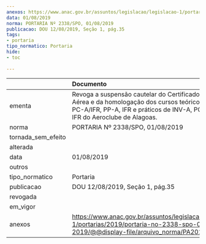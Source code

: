 ```yaml
---
anexos: https://www.anac.gov.br/assuntos/legislacao/legislacao-1/portarias/2019/portaria-no-2338-spo-01-08-2019/@@display-file/arquivo_norma/PA2019-2338.pdf
data: 01/08/2019
norma: PORTARIA Nº 2338/SPO, 01/08/2019
publicacao: DOU 12/08/2019, Seção 1, pág.35
tags:
- portaria
tipo_normatico: Portaria
hide: 
- toc 
 
---
```


|                    | Documento                                                                                                                                                                                       |
|:-------------------|:------------------------------------------------------------------------------------------------------------------------------------------------------------------------------------------------|
| ementa             | Revoga a suspensão cautelar do Certificado de Atividade Aérea e da homologação dos cursos teóricos de INV-A, PC-A/IFR, PP-A, IFR e práticos de INV-A, PC-A, PP-A e IFR do Aeroclube de Alagoas. |
| norma              | PORTARIA Nº 2338/SPO, 01/08/2019                                                                                                                                                                |
| tornada_sem_efeito |                                                                                                                                                                                                 |
| alterada           |                                                                                                                                                                                                 |
| data               | 01/08/2019                                                                                                                                                                                      |
| outros             |                                                                                                                                                                                                 |
| tipo_normatico     | Portaria                                                                                                                                                                                        |
| publicacao         | DOU 12/08/2019, Seção 1, pág.35                                                                                                                                                                 |
| revogada           |                                                                                                                                                                                                 |
| em_vigor           |                                                                                                                                                                                                 |
| anexos             | https://www.anac.gov.br/assuntos/legislacao/legislacao-1/portarias/2019/portaria-no-2338-spo-01-08-2019/@@display-file/arquivo_norma/PA2019-2338.pdf                                            |